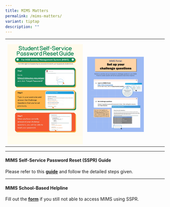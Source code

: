 ```yaml
---
title: MIMS Matters
permalink: /mims-matters/
variant: tiptap
description: ""
---
```

<table style="minWidth: 50px">
<colgroup>
<col>
<col>
</colgroup>
<tbody>
<tr>
<td rowspan="1" colspan="1">
<p></p><a class="isomer-image-wrapper" href="/images/SSPR_Reset_Password.jpg"><img style="width: 100%" height="auto" width="100%" alt="" src="/images/SSPR_Reset_Password.jpg"></a>
</td>
<td rowspan="1" colspan="1">
<p></p><a class="isomer-image-wrapper" href="/images/SSPR_Setup_Questions.jpg"><img style="width: 75%;" height="auto" width="100%" alt="" src="/images/SSPR_Setup_Questions.jpg"></a>
</td>
</tr>
</tbody>
</table>
<hr>
<h4>MIMS Self-Service Password Reset (SSPR) Guide</h4>
<p>Please refer to this <strong><a href="/files/MIMS_SSPR_Guide.pdf" rel="noopener noreferrer nofollow" target="_blank">guide</a></strong> and
follow the detailed steps given.</p>
<hr>
<h4>MIMS School-Based Helpline</h4>
<p>Fill out the <strong><a href="https://go.gov.sg/frontier-formsg" rel="noopener noreferrer nofollow" target="_blank"><u>form</u></a></strong> if
you still not able to access MIMS using SSPR.</p>
<p></p>